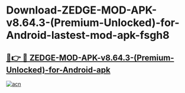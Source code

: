 # Download-ZEDGE-MOD-APK-v8.64.3-(Premium-Unlocked)-for-Android-lastest-mod-apk-fsgh8

<h2><a href="https://apkcomod.com?title=ZEDGE-MOD-APK-v8.64.3-(Premium-Unlocked)-for-Android">🔗👉 🔴 ZEDGE-MOD-APK-v8.64.3-(Premium-Unlocked)-for-Android-apk </a></h2>

[![acn](https://github.com/user-attachments/assets/0f9c940e-d8b0-45ae-aac7-cd30a18b3e1c)](https://apkcomod.com?title=ZEDGE-MOD-APK-v8.64.3-(Premium-Unlocked)-for-Android)
